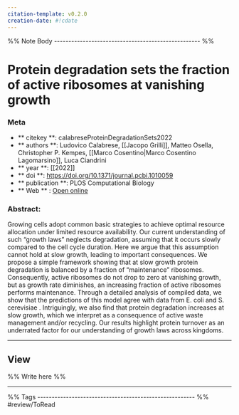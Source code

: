 ```yaml
---
citation-template: v0.2.0
creation-date: #!cdate
---
```


%% Note Body --------------------------------------------------- %%
# Protein degradation sets the fraction of active ribosomes at vanishing growth

### Meta
- ** citekey **: calabreseProteinDegradationSets2022
- ** authors **: Ludovico Calabrese, [[Jacopo Grilli]], Matteo Osella, Christopher P. Kempes, [[Marco Cosentino|Marco Cosentino Lagomarsino]], Luca Ciandrini
- ** year **: [[2022]]
- ** doi **: https://doi.org/10.1371/journal.pcbi.1010059
- ** publication **: PLOS Computational Biology
- ** Web ** : [Open online](https://dx.plos.org/10.1371/journal.pcbi.1010059)


### Abstract:
Growing cells adopt common basic strategies to achieve optimal resource allocation under limited resource availability. Our current understanding of such “growth laws” neglects degradation, assuming that it occurs slowly compared to the cell cycle duration. Here we argue that this assumption cannot hold at slow growth, leading to important consequences. We propose a simple framework showing that at slow growth protein degradation is balanced by a fraction of “maintenance” ribosomes. Consequently, active ribosomes do not drop to zero at vanishing growth, but as growth rate diminishes, an increasing fraction of active ribosomes performs maintenance. Through a detailed analysis of compiled data, we show that the predictions of this model agree with data from E. coli and S. cerevisiae . Intriguingly, we also find that protein degradation increases at slow growth, which we interpret as a consequence of active waste management and/or recycling. Our results highlight protein turnover as an underrated factor for our understanding of growth laws across kingdoms.

___

## View

%% Write here %%





___
%% Tags  ------------------------------------------------------- %%
#review/ToRead
